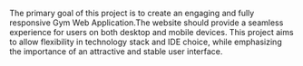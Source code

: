 The primary goal of this project is to create an engaging and fully
responsive Gym Web Application.The website should provide a seamless experience for users on both desktop and mobile devices.
This project aims to allow flexibility in technology stack and IDE choice, while
emphasizing the importance of an attractive and stable user interface.
